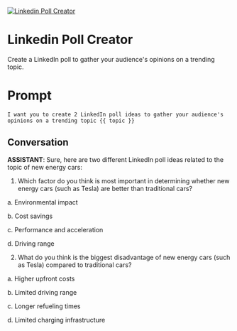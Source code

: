 
[![Linkedin Poll Creator ](https://flow-prompt-covers.s3.us-west-1.amazonaws.com/icon/futuristic/futu_7.png)]()
# Linkedin Poll Creator  
Create a LinkedIn poll to gather your audience's opinions on a trending topic.

# Prompt

```
I want you to create 2 LinkedIn poll ideas to gather your audience's opinions on a trending topic {{ topic }}

```

## Conversation

**ASSISTANT**: Sure, here are two different LinkedIn poll ideas related to the topic of new energy cars:



1. Which factor do you think is most important in determining whether new energy cars (such as Tesla) are better than traditional cars?

a. Environmental impact

b. Cost savings

c. Performance and acceleration

d. Driving range



2. What do you think is the biggest disadvantage of new energy cars (such as Tesla) compared to traditional cars?

a. Higher upfront costs

b. Limited driving range

c. Longer refueling times

d. Limited charging infrastructure


